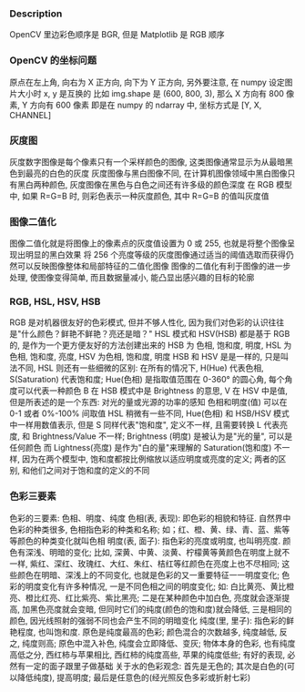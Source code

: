 ### Description
OpenCV 里边彩色顺序是 BGR, 但是 Matplotlib 是 RGB 顺序
### OpenCV 的坐标问题
原点在左上角, 向右为 X 正方向, 向下为 Y 正方向, 另外要注意, 在 numpy 设定图片大小时 x, y 是互换的
比如 img.shape 是 (600, 800, 3), 那么 X 方向有 800 像素, Y 方向有 600 像素
即是在 numpy 的 ndarray 中, 坐标方式是 [Y, X, CHANNEL]
### 灰度图
灰度数字图像是每个像素只有一个采样颜色的图像, 这类图像通常显示为从最暗黑色到最亮的白色的灰度
灰度图像与黑白图像不同, 在计算机图像领域中黑白图像只有黑白两种颜色, 灰度图像在黑色与白色之间还有许多级的颜色深度
在 RGB 模型中, 如果 R=G=B 时, 则彩色表示一种灰度颜色, 其中 R=G=B 的值叫灰度值
### 图像二值化
图像二值化就是将图像上的像素点的灰度值设置为 0 或 255, 也就是将整个图像呈现出明显的黑白效果
将 256 个亮度等级的灰度图像通过适当的阈值选取而获得仍然可以反映图像整体和局部特征的二值化图像
图像的二值化有利于图像的进一步处理, 使图像变得简单, 而且数据量减小, 能凸显出感兴趣的目标的轮廓
### RGB, HSL, HSV, HSB
RGB 是对机器很友好的色彩模式, 但并不够人性化, 因为我们对色彩的认识往往是"什么颜色？鲜艳不鲜艳？亮还是暗？"
HSL 模式和 HSV(HSB) 都是基于 RGB 的, 是作为一个更方便友好的方法创建出来的
    HSB 为 色相, 饱和度, 明度,
    HSL 为 色相, 饱和度, 亮度,
    HSV 为色相, 饱和度, 明度
HSB 和 HSV 是是一样的, 只是叫法不同, HSL 则还有一些细微的区别:
    在所有的情况下, H(Hue) 代表色相, S(Saturation) 代表饱和度; Hue(色相) 是指取值范围在 0-360° 的圆心角, 每个角度可以代表一种颜色
    B 在 HSB 模式中是 Brightness 的意思, V 在 HSV 中是值, 但是所表述的是一个东西: 对光的量或光源的功率的感知
    色相和明度(值) 可以在 0-1 或者 0%-100% 间取值
    HSL 稍微有一些不同, Hue(色相) 和 HSB/HSV 模式中一样用数值表示, 但是 S 同样代表"饱和度", 定义不一样, 且需要转换
    L 代表亮度, 和 Brightness/Value 不一样; Brightness (明度) 是被认为是"光的量", 可以是任何颜色
    而 Lightness(亮度) 是作为"白的量"来理解的
    Saturation(饱和度) 不一样, 因为在两个模型中, 饱和度都按比例缩放以适应明度或亮度的定义; 两者的区别, 和他们之间对于饱和度的定义的不同
### 色彩三要素
色彩的三要素: 色相、明度、纯度
色相(表, 表现): 即色彩的相貌和特征.
    自然界中色彩的种类很多, 色相指色彩的种类和名称; 如；红、橙、黄、绿、青、蓝、紫等等颜色的种类变化就叫色相
明度(表, 面子): 指色彩的亮度或明度, 也叫明亮度.
    颜色有深浅、明暗的变化; 比如, 深黄、中黄、淡黄、柠檬黄等黄颜色在明度上就不一样, 紫红、深红、玫瑰红、大红、朱红、桔红等红颜色在亮度上也不尽相同;
    这些颜色在明暗、深浅上的不同变化, 也就是色彩的又一重要特征一一明度变化; 色彩的明度变化有许多种情况, 一是不同色相之间的明度变化;
    如: 白比黄亮、黄比橙亮、橙比红亮、红比紫亮、紫比黑亮; 二是在某种颜色中加白色, 亮度就会逐渐提高, 加黑色亮度就会变暗,
    但同时它们的纯度(颜色的饱和度)就会降低, 三是相同的颜色, 因光线照射的强弱不同也会产生不同的明暗变化
纯度(里, 里子): 指色彩的鲜艳程度, 也叫饱和度.
    原色是纯度最高的色彩; 颜色混合的次数越多, 纯度越低, 反之, 纯度则高; 原色中混入补色, 纯度会立即降低、变灰;
    物体本身的色彩, 也有纯度高低之分, 西红柿与苹果相比, 西红柿的纯度高些, 苹果的纯度低些;
    有好的表现, 必然有一定的面子跟里子做基础
关于水的色彩观念: 首先是无色的; 其次是白色的(可以降低纯度), 提高明度; 最后是任意色的(经光照反色多彩或折射七彩)
